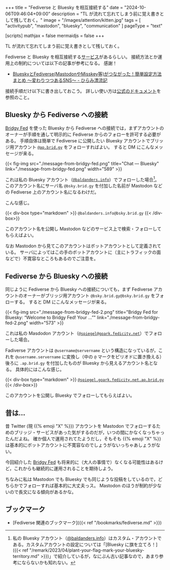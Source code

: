 +++
title = "Fediverse と Bluesky を相互接続する"
date =  "2024-10-06T09:46:04+09:00"
description = "TL が流れて忘れてしまう前に覚え書きとして残しておく。"
image = "/images/attention/kitten.jpg"
tags = [ "activitypub", "mastodon", "bluesky", "communication" ]
pageType = "text"

[scripts]
  mathjax = false
  mermaidjs = false
+++

TL が流れて忘れてしまう前に覚え書きとして残しておく。

Fediverse と Bluesky を相互接続する[サービス][Bridgy Fed]があるらしい。
接続方法とか運用上の制約については以下の記事が参考になる。
感謝！

- [BlueskyとFediverse(MastodonやMisskey等)がつながった！簡単設定方法まとめ ～変わりつつあるSNS～ - ひらみ漂流記](https://hiramy.hateblo.jp/entry/2024/10/04/230000)

接続手順だけ以下に書き出しておこう。
詳しい使い方は[公式のドキュメント](https://fed.brid.gy/docs)を参照のこと。

## Bluesky から Fediverse への接続

[Bridgy Fed] を使った Bluesky から Fediverse への接続では，まずアカウントのオーナーが手順を通して明示的に Fediverse からのフォローを許可する必要がある。
手順自体は簡単で Fediverse に公開したい Bluesky アカウントでブリッジ用アカウント [`@ap.brid.gy`](https://bsky.app/profile/ap.brid.gy) をフォローすればよい。
すると DM にこんなメッセージが来る。

{{< fig-img src="./message-from-bridgy-fed.png" title="Chat — Bluesky" link="./message-from-bridgy-fed.png" width="589" >}}

これは私の Bluesky アカウント（[`@baldanders.info`](https://bsky.app/profile/baldanders.info)）でフォローした場合[^bsky1]。
このアカウント名にサーバ名 `@bsky.brid.gy` を付加した名前が Mastodon などの Fediverse 上のアカウント名になるわけだ。

[^bsky1]: 私の Bluesky アカウント（[@baldanders.info](https://bsky.app/profile/baldanders.info)）はカスタム・アカウントである。カスタムアカウントの設定については「[Bluesky に旗を立てろ！]({{< ref "/remark/2023/04/plant-your-flag-mark-your-bluesky-territory.md" >}})」で紹介しているが，なにぶん古い記事なので，あまり参考にならないかも知れない。

こんな感じ。

{{< div-box type="markdown" >}}
`@baldanders.info@bsky.brid.gy`
{{< /div-box>}}

このアカウント名を公開し Mastodon などのサービス上で検索・フォローしてもらえばよい。

なお Mastodon から見てこのアカウントはボットアカウントとして定義されている。
サーバによってはこの手のボットアカウントに（主にトラフィックの面などで）不寛容なところもあるのでご注意を。

## Fediverse から Bluesky への接続

同じように Fediverse から Bluesky への接続についても，まず Fediverse アカウントのオーナーがブリッジ用アカウント `@bsky.brid.gy@bsky.brid.gy` をフォローする。
すると DM にこんなメッセージが来る。

{{< fig-img src="./message-from-bridgy-fed-2.png" title="Bridgy Fed for Bluesky: “Welcome to Bridgy Fed! Your …”" link="./message-from-bridgy-fed-2.png" width="573" >}}

これは私の Masdodon アカウント（[`@spiegel@goark.fedicity.net`](https://goark.fedicity.net/@spiegel)）でフォローした場合。

Fadiverse アカウントは `@username@servername` という構造になっているが，これを `@username.servername` に変換し（中の `@` マークをピリオドに置き換える）後ろに `.ap.brid.gy` を付加したものが Bluesky から見えるアカウント名となる。
具体的にはこんな感じ。

{{< div-box type="markdown" >}}
[`@spiegel.goark.fedicity.net.ap.brid.gy`](https://bsky.app/profile/spiegel.goark.fedicity.net.ap.brid.gy)
{{< /div-box>}}

このアカウントを公開し Bluesky でフォローしてもらえばよい。

## 昔は...

昔 Twitter (現 {{% emoji "X" %}}) アカウントを Mastodon でフォローするためのブリッジ・サービスがあった気がするのだが，いつの間にかなくなっちゃったんだよね。
確か個人で運用されてたようだし，そもそも {{% emoji "X" %}} は基本的にボットアカウントに不寛容なのでしょうがないっちゃあしょうがない。

今回紹介した [Bridgy Fed] も将来的に（大人の事情で）なくなる可能性はあるけど，これからも継続的に運用されることを期待しよう。

ちなみに私は Mastodon でも Bluesky でも同じような投稿をしているので，どちらかでフォローすれば基本的に大丈夫っス。
Mastodon のほうが制約が少ないので長文になる傾向があるかな。

## ブックマーク

- [Fediverse 関連のブックマーク]({{< ref "/bookmarks/fediverse.md" >}})

[Bridgy Fed]: https://fed.brid.gy/ "Bridgy Fed"
